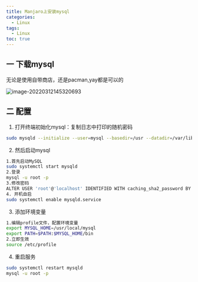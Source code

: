 ```yaml
---
title: Manjaro上安装mysql
categories:
  - Linux
tags:
  - Linux
toc: true
---
```


## 一 下载mysql

无论是使用自带商店，还是pacman,yay都是可以的

![image-20220312145320693](https://img.yangcc.top/img/image-20220312145320693.png)

## 二 配置

1. 打开终端初始化mysql：复制日志中打印的随机密码

```sh
sudo mysqld --initialize --user=mysql --basedir=/usr --datadir=/var/lib/mysql
```

2. 然后启动mysql

```sh
1.首先启动MySQL
sudo systemctl start mysqld
2.登录
mysql -u root -p
3.修改密码
ALTER USER 'root'@'localhost' IDENTIFIED WITH caching_sha2_password BY 'root';
4. 开机自启
sudo systemctl enable mysqld.service
```

3. 添加环境变量

```sh
1.编辑profile文件，配置环境变量
export MYSQL_HOME=/usr/local/mysql
export PATH=$PATH:$MYSQL_HOME/bin
2.立即生效
source /etc/profile
```

4. 重启服务

```sh
sudo systemctl restart mysqld
mysql -u root -p 
```

